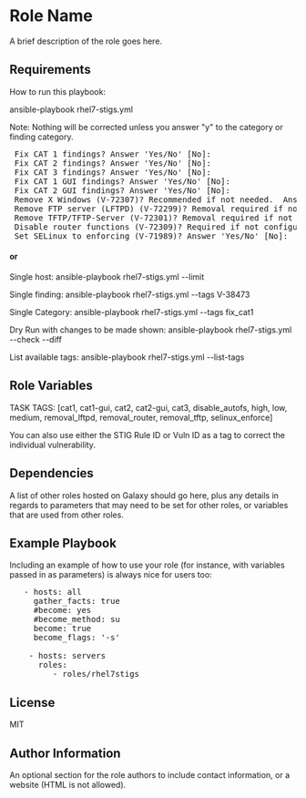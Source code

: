Role Name
=========

A brief description of the role goes here.

Requirements
------------

 How to run this playbook:

 ansible-playbook rhel7-stigs.yml

 Note: Nothing will be corrected unless you answer "y" to the category or finding category.

<pre>
 Fix CAT 1 findings? Answer 'Yes/No' [No]:
 Fix CAT 2 findings? Answer 'Yes/No' [No]:
 Fix CAT 3 findings? Answer 'Yes/No' [No]:
 Fix CAT 1 GUI findings? Answer 'Yes/No' [No]:
 Fix CAT 2 GUI findings? Answer 'Yes/No' [No]:
 Remove X Windows (V-72307)? Recommended if not needed.  Answer 'Yes/No' [No]:
 Remove FTP server (LFTPD) (V-72299)? Removal required if not if use. Answer 'Yes/No' [No]:
 Remove TFTP/TFTP-Server (V-72301)? Removal required if not if use.  Answer 'Yes/No' [No]:
 Disable router functions (V-72309)? Required if not configured as a router? Answer 'Yes/No' [No]:
 Set SELinux to enforcing (V-71989)? Answer 'Yes/No' [No]:
</pre>

 #### or

 Single host:
 ansible-playbook rhel7-stigs.yml --limit <hostname>

 Single finding:
 ansible-playbook rhel7-stigs.yml --tags V-38473

 Single Category:
 ansible-playbook rhel7-stigs.yml --tags fix_cat1

 Dry Run with changes to be made shown:
 ansible-playbook rhel7-stigs.yml --check --diff

 List available tags:
 ansible-playbook rhel7-stigs.yml --list-tags


Role Variables
--------------

TASK TAGS: [cat1, cat1-gui, cat2, cat2-gui, cat3, disable_autofs, high, low, medium, removal_lftpd, removal_router, removal_tftp, selinux_enforce]

You can also use either the STIG Rule ID or Vuln ID as a tag to correct the individual vulnerability.

Dependencies
------------

A list of other roles hosted on Galaxy should go here, plus any details in regards to parameters that may need to be set for other roles, or variables that are used from other roles.

Example Playbook
----------------

Including an example of how to use your role (for instance, with variables passed in as parameters) is always nice for users too:

<pre>
   - hosts: all
     gather_facts: true
     #become: yes
     #become_method: su
     become: true
     become_flags: '-s'
    
    - hosts: servers
      roles:
         - roles/rhel7stigs
</pre>

License
-------

MIT

Author Information
------------------

An optional section for the role authors to include contact information, or a website (HTML is not allowed).
